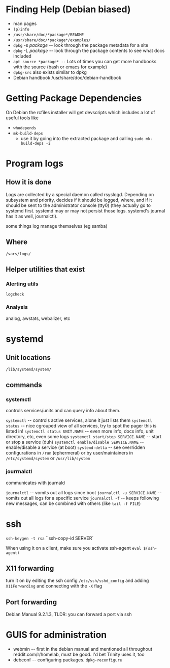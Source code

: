 # Finding Help (Debian biased)
* man pages
* `(p)info`
* `/usr/share/doc/*package*/README`
* `/usr/share/doc/*package*/examples/`
* `dpkg` -s *package* -- look through the package metadata for a site
* `dpkg` -L *package* -- look through the package contents to see what docs included
* `apt source *package* --` Lots of times you can get more handbooks with the source (bash or emacs for example)
* `dpkg-src` also exists similar to dpkg
* Debian handbook /usr/share/doc/debian-handbook

# Getting Package Dependencies
On Debian the rcfiles installer will get devscripts which includes a lot of useful tools like
* `whodepends`
* `mk-build-deps`
    - use it by going into the extracted package and calling `sudo mk-build-deps -i`

# Program logs

## How it is done
Logs are collected by a special daemon called rsyslogd.
Depending on subsystem and priority, decides if it should be logged, where, and if it should be sent to the administrator console (tty0)
(they actually go to systemd first.  systemd may or may not persist those logs. systemd's journal has it as well, journalctl).

some things log manage themselves (eg samba)

## Where
`/vars/logs/`

## Helper utilities that exist

### Alerting utils
`logcheck`

### Analysis
analog, awstats, webalizer, etc

# systemd

## Unit locations
`/lib/systemd/system/`

## commands

### systemctl
controls services/units and can query info about them.

`systemctl` -- controls active services, alone it just lists them
`systemctl status` -- nice cgrouped view of all services, try to spot the pager this is listed in!
`systemctl status UNIT.NAME` -- even more info, docs info, unit directory, etc, even some logs
`systemctl start/stop SERVICE.NAME` -- start or stop a service (duh)
`systemctl enable/disable SERVICE.NAME` -- enable/disable a service (at boot)
`systemd-delta` -- see overridden configurations in `/run` (ephermeral) or by user/maintainers in `/etc/systemd/system` or `/usr/lib/system`

### jourrnalctl
communicates with journald

`journalctl` -- vomits out all logs since boot
`journalctl -u SERVICE.NAME` -- vomits out all logs for a specific service
`journalctl -f` -- keeps following new messages, can be combined with others (like `tail -f FILE`)

# ssh
`ssh-keygen -t rsa`
``ssh-copy-id SERVER`

When using it on a client, make sure you activate ssh-agent
`eval $(ssh-agent)`

## X11 forwarding
turn it on by editing the ssh config
`/etc/ssh/sshd_config`
and adding
`X11Forwarding`
and connecting with the `-X` flag

## Port forwarding
Debian Manual 9.2.1.3, TLDR: you can forward a port via ssh

# GUIS for administration
* webmin -- first in the debian manual and mentioned all throughout reddit.com/r/homelab, must be good.  I'd bet Trinity uses it, too
* debconf -- configuring packages.  `dpkg-reconfigure`

